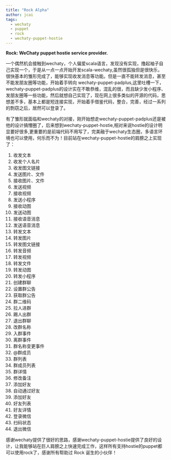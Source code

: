 ```yaml
---
title: "Rock Alpha"
author: jcai
tags:
  - wechaty
  - puppet
  - rock
  - wechaty-puppet-hostie
---
```


**Rock: WeChaty puppet hostie service provider.**

一个偶然机会接触到wechaty，个人偏爱scala语言，发现没有实现，撸起袖子自己实现一个，于是从一点一点开始开发scala-wechaty,虽然很孤独但是很快乐，很快基本的雏形完成了，能够实现收发消息等功能。但是一直不能转发消息，甚至不能发朋友圈等功能，开始着手转向 wechaty-puppet-padplus,这里吐槽一下，wechaty-puppet-padplus的设计实在不敢恭维，混乱的很，而且缺少发小程序、发朋友圈等一些功能，然后就想自己实现了，现在网上很多类似的开源的代码，思想差不多，基本上都是短连接实现，开始着手借鉴代码，整合，完善，经过一系列的剽窃之后，居然可以登录了。

有了雏形就面临和wechaty的对接，刚开始想走wechaty-puppet-padplus还是被他的设计搞懵圈了，后来想到wechaty-puppet-hostie,相对来说hostie的设计明显要好很多,更重要的是前端代码不用写了，完美融于wechaty生态圈，多语言环境也可以使用，何乐而不为！目前站在wechaty-puppet-hostie的肩膀之上实现了：

1. 收发文本
2. 收发个人名片
3. 收发图文链接
4. 发送图片、文件
5. 接收图片、文件
6. 发送视频
7. 接收视频
8. 发送小程序
9. 接收动图
10. 发送动图
11. 接收语音消息
12. 发送语音消息
13. 转发文本
14. 转发图片
15. 转发图文链接
16. 转发音频
17. 转发视频
18. 转发文件
19. 转发动图
20. 转发小程序
21. 创建群聊
22. 设置群公告
23. 获取群公告
24. 群二维码
25. 拉人进群
26. 踢人出群
27. 退出群聊
28. 改群名称
29. 入群事件
30. 离群事件
31. 群名称变更事件
32. @群成员
33. 群列表
34. 群成员列表
35. 群详情
36. 修改备注
37. 添加好友
38. 自动通过好友
39. 添加好友
40. 好友列表
41. 好友详情
42. 登录微信
43. 扫码状态
44. 退出微信

感谢wechaty提供了很好的思路，感谢wechaty-puppet-hostie提供了良好的设计，让我能够站在巨人肩膀之上快速完成工作，这样所有支持hostie的puppet都可以使用rock了，感谢所有帮助过 Rock 诞生的小伙伴！
